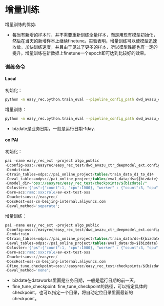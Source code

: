 # 增量训练

增量训练的优势:

- 每当有新增的样本时，并不需要重新训练全量样本，而是用现有模型初始化，然后在当天的新增样本上继续finetune。实验表明，增量训练可以使模型迅速收敛，加快训练速度，并且由于见过了更多的样本，所以模型性能也有一定的提升。增量训练在新数据上finetune一个epoch即可达到比较好的效果。

### 训练命令

#### Local

初始化：

```bash
python -m easy_rec.python.train_eval --pipeline_config_path dwd_avazu_ctr_deepmodel.config
```

增量训练：

```bash
python -m easy_rec.python.train_eval --pipeline_config_path dwd_avazu_ctr_deepmodel.config --fine_tune_checkpoint=${bizdate-1}/model.ckpt-50
```

- bizdate是业务日期，一般是运行日期-1day.

#### on PAI

初始化：

```sql
pai -name easy_rec_ext -project algo_public
-Dconfig=oss://easyrec/easy_rec_test/dwd_avazu_ctr_deepmodel_ext.config
-Dcmd=train
-Dtrain_tables=odps://pai_online_project/tables/train_data_d1_to_d14
-Deval_tables=odps://pai_online_project/tables/eval_data/ds=${bizdate}
-Dmodel_dir="oss://easyrec/easy_rec_test/checkpoints/${bizdate}/"
-Dcluster='{"ps":{"count":1, "cpu":1000}, "worker" : {"count":3, "cpu":1000, "gpu":100, "memory":40000}}'
-Darn=acs:ram::xxx:role/ev-ext-test-oss
-Dbuckets=oss://easyrec/
-DossHost=oss-cn-beijing-internal.aliyuncs.com
-Deval_method='separate';
```

增量训练：

```sql
pai -name easy_rec_ext -project algo_public
-Dconfig=oss://easyrec/easy_rec_test/dwd_avazu_ctr_deepmodel_ext.config
-Dcmd=train
-Dtrain_tables=odps://pai_online_project/tables/train_data/ds=${bizdate}
-Deval_tables=odps://pai_online_project/tables/eval_data/ds=${bizdate}
-Dcluster='{"ps":{"count":1, "cpu":1000}, "worker" : {"count":3, "cpu":1000, "gpu":100, "memory":40000}}'
-Darn=acs:ram::xxx:role/ev-ext-test-oss
-Dbuckets=oss://easyrec/
-DossHost=oss-cn-beijing-internal.aliyuncs.com
-Dfine_tune_checkpoint=oss://easyrec/easy_rec_test/checkpoints/${bizdate-1}
-Deval_method='none';
```

- bizdate在dataworks里面是业务日期，一般是运行日期的前一天。
- fine_tune_checkpoint:  fine_tune_checkpoint的路径，可以指定具体的checkpoint，也可以指定一个目录，将自动定位目录里面最新的checkpoint。

